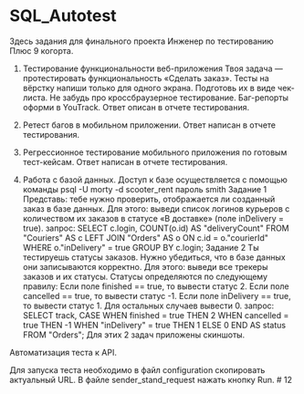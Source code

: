 # SQL_Autotest
Здесь задания для финального проекта Инженер по тестированию Плюс 9 когорта.

1. Тестирование функциональности веб-приложения
Твоя задача — протестировать функциональность «Сделать заказ». Тесты на вёрстку напиши только для одного экрана. Подготовь их в виде чек-листа. Не забудь про кроссбраузерное тестирование. Баг-репорты оформи в YouTrack. Ответ описан в отчете тестирования.

2. Ретест багов в мобильном приложении. Ответ написан в отчете тестирования.

3. Регрессионное тестирование мобильного приложения по готовым тест-кейсам. Ответ написан в отчете тестирования.

4. Работа с базой данных. Доступ к базе осуществляется с помощью команды psql -U morty -d scooter_rent пароль smith
Задание 1
Представь: тебе нужно проверить, отображается ли созданный заказ в базе данных.
Для этого: выведи список логинов курьеров с количеством их заказов в статусе «В доставке» (поле inDelivery = true). 
          запрос:
          SELECT c.login, COUNT(o.id) AS "deliveryCount" 
          FROM "Couriers" AS c 
          LEFT JOIN "Orders" AS o ON c.id = o."courierId" 
          WHERE o."inDelivery" = true 
          GROUP BY c.login;
Задание 2
Ты тестируешь статусы заказов. Нужно убедиться, что в базе данных они записываются корректно.
Для этого: выведи все трекеры заказов и их статусы. 
Статусы определяются по следующему правилу:
Если поле finished == true, то вывести статус 2.
Если поле canсelled == true, то вывести статус -1.
Если поле inDelivery == true, то вывести статус 1.
Для остальных случаев вывести 0.
           запрос:
           SELECT track, 
              CASE 
	        WHEN finished = true THEN 2 
	        WHEN cancelled = true THEN -1 
	        WHEN "inDelivery" = true THEN 1 
	  ELSE 0 END AS status 
          FROM "Orders";
Для этих 2 задач приложены скиншоты.

Автоматизация теста к API.

Для запуска теста необходимо в файл configuration скопировать актуальный URL.
В файле sender_stand_request нажать кнопку Run.
        # 12

